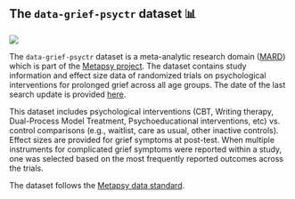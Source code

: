 ## **The `data-grief-psyctr` dataset** 📊 

[<img src="https://img.shields.io/badge/DOI-10.5281%2Fzenodo.15538811-blue">](https://doi.org/10.5281/zenodo.15538811)

The `data-grief-psyctr` dataset is a meta-analytic research domain ([MARD](https://docs.metapsy.org/uploads/ebmental-2022-300509.pdf)) which is part of the  [Metapsy project](https://www.metapsy.org/). The dataset contains study information and effect size data of randomized trials on psychological interventions for prolonged grief across all age groups. The date of the last search update is provided [here](https://github.com/metapsy-project/data-grief-psyctr/blob/main/metadata/last_search.txt).

This dataset includes psychological interventions (CBT, Writing therapy, Dual-Process Model Treatment, Psychoeducational interventions, etc) vs. control comparisons (e.g., waitlist, care as usual, other inactive controls). Effect sizes are provided for grief symptoms at post-test. When multiple instruments for complicated grief symptoms were reported within a study, one was selected based on the most frequently reported outcomes across the trials.

The dataset follows the [Metapsy data standard](https://docs.metapsy.org/data-preparation/format/).

